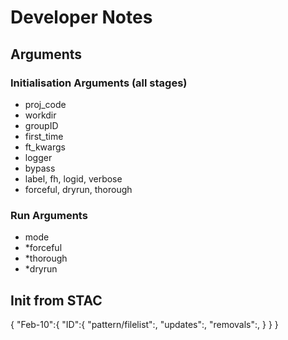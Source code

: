 # Developer Notes

## Arguments

### Initialisation Arguments (all stages)
 - proj_code
 - workdir
 - groupID
 - first_time
 - ft_kwargs
 - logger
 - bypass
 - label, fh, logid, verbose
 - forceful, dryrun, thorough

### Run Arguments
 - mode
 - *forceful
 - *thorough
 - *dryrun

## Init from STAC
{
    "Feb-10":{
        "ID":{
            "pattern/filelist":,
            "updates":,
            "removals":,
        }
    }
}